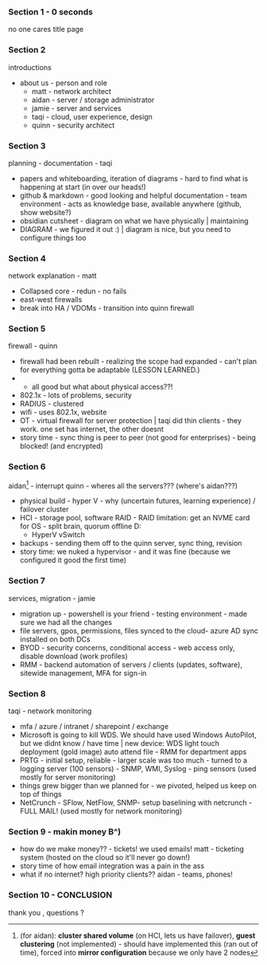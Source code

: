 ### Section 1 - 0 seconds
no one cares
title page

### Section 2
introductions
- about us - person and role
	- matt - network architect
	- aidan - server / storage administrator
	- jamie - server and services
	- taqi  - cloud, user experience, design
	- quinn - security architect 
### Section 3
planning - documentation - taqi
- papers and whiteboarding, iteration of diagrams - hard to find what is happening at start (in over our heads!)
- github & markdown - good looking and helpful documentation - team environment - acts as knowledge base, available anywhere (github, show website?)
- obsidian cutsheet - diagram on what we have physically | maintaining
- DIAGRAM - we figured it out :) | diagram is nice, but you need to configure things too
### Section 4 
network explanation - matt
 - Collapsed core
		 - redun
		 - no fails
 - east-west firewalls
- break into HA / VDOMs - transition into quinn firewall

### Section 5 
firewall - quinn
- firewall had been rebuilt - realizing the scope had expanded - can't plan for everything gotta be adaptable (LESSON LEARNED.)
-  - all good but what about physical access??!
- 802.1x - lots of problems, security
- RADIUS - clustered
- wifi - uses 802.1x, website 
- OT - virtual firewall for server protection | taqi did thin clients - they work. one set has internet, the other doesnt
- story time - sync thing is peer to peer (not good for enterprises) - being blocked! (and encrypted)

### Section 6
aidan[^buzzwords!] - interrupt quinn - wheres all the servers??? (where's aidan???)
- physical build - hyper V - why (uncertain futures, learning experience) / failover cluster
- HCI - storage pool, software RAID - RAID limitation: get an NVME card for OS - split brain, quorum offline D:
	- HyperV vSwitch
- backups - sending them off to the quinn server, sync thing, revision
- story time: we nuked a hypervisor - and it was fine (because we configured it good the first time)

### Section 7
services, migration - jamie 
- migration up - powershell is your friend - testing environment - made sure we had all the changes
- file servers, gpos, permissions, files synced to the cloud- azure AD sync installed on both DCs
- BYOD - security concerns, conditional access - web access only, disable download (work profiles)
- RMM - backend automation of servers / clients (updates, software), sitewide management, MFA for sign-in

### Section 8 
taqi - network monitoring
-  mfa / azure / intranet / sharepoint / exchange
- Microsoft is going to kill WDS. We should have used Windows AutoPilot, but we didnt know / have time | new device: WDS light touch deployment (gold image) auto attend file - RMM for department apps
- PRTG - initial setup, reliable - larger scale was too much - turned to a logging server (100 sensors) - SNMP, WMI, Syslog - ping sensors (used mostly for server monitoring)
- things grew bigger than we planned for - we pivoted, helped us keep on top of things
- NetCrunch - SFlow, NetFlow, SNMP- setup baselining with netcrunch - FULL MAIL! (used mostly for network monitoring)


### Section 9 - makin money B^)
- how do we make money?? - tickets! we used emails!
matt - ticketing system (hosted on the cloud so it'll never go down!)
- story time of how email integration was a pain in the ass
- what if no internet? high priority clients??
aidan - teams, phones! 

### Section 10 - CONCLUSION
thank you , questions ?


[^buzzwords!]: (for aidan): **cluster shared volume** (on HCI, lets us have failover), **guest clustering** (not implemented) - should have implemented this (ran out of time),  forced into **mirror configuration** because we only have 2 nodes